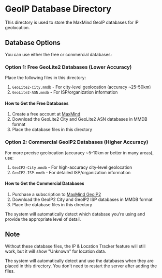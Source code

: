 # GeoIP Database Directory

This directory is used to store the MaxMind GeoIP databases for IP geolocation.

## Database Options

You can use either the free or commercial databases:

### Option 1: Free GeoLite2 Databases (Lower Accuracy)

Place the following files in this directory:

1. `GeoLite2-City.mmdb` - For city-level geolocation (accuracy ~25-50km)
2. `GeoLite2-ASN.mmdb` - For ISP/organization information

#### How to Get the Free Databases

1. Create a free account at [MaxMind](https://www.maxmind.com/en/geolite2/signup)
2. Download the GeoLite2 City and GeoLite2 ASN databases in MMDB format
3. Place the database files in this directory

### Option 2: Commercial GeoIP2 Databases (Higher Accuracy)

For more precise geolocation (accuracy ~5-10km or better in many areas), use:

1. `GeoIP2-City.mmdb` - For high-accuracy city-level geolocation
2. `GeoIP2-ISP.mmdb` - For detailed ISP/organization information

#### How to Get the Commercial Databases

1. Purchase a subscription to [MaxMind GeoIP2](https://www.maxmind.com/en/geoip2-databases)
2. Download the GeoIP2 City and GeoIP2 ISP databases in MMDB format
3. Place the database files in this directory

The system will automatically detect which database you're using and provide the appropriate level of detail.

## Note

Without these database files, the IP & Location Tracker feature will still work, but it will show "Unknown" for location data.

The system will automatically detect and use the databases when they are placed in this directory. You don't need to restart the server after adding the files.
